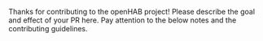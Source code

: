 Thanks for contributing to the openHAB project!
Please describe the goal and effect of your PR here.
Pay attention to the below notes and the contributing guidelines.

<!-- REMOVE...

### Title

Please build the title of your pull request according to the following schema:

- If related to one specific addon: the addon shortname in square brackets - e.g. "[exec]", "[netatmo]" or "[tesla]"
- If the PR is work in progress, add "[WIP]"
- A short meaningful description in imperative mood
  e.g. "Add support for device XYZ" or "Fix wrongly handled exception"
  new add-on/binding: "Initial contribution"

Examples:
- "[homematic] Improve communication with weak signal devices"
- "[timemachine][WIP] Initial contribution"
- "Update contribution guidelines on new signing rules"

### Description

Please give a few sentences describing the overall goals of the pull request. Give enough details to make the improvement and changes of the PR understandable to both developers and tech-savy users. The description can contain but is not limited to:

- Classification of the PR as Bugfix, Improvement, Novel Addition, ...
- A description of the PRs motivation and goal
- Link to prior discussion, e.g. an issue ticket or community forum thread
- Does the PR bring new features for the end user?
- Does the PR introduce noteworthy modifications for the end user?
- If needed, was the documentation (e.g. the addon README) updated?

...REMOVE -->
